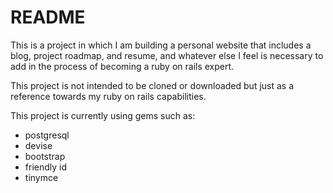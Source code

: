 # README

This is a project in which I am building a personal website that includes a blog,
project roadmap, and resume, and whatever else I feel is necessary to add
in the process of becoming a ruby on rails expert.

This project is not intended to be cloned or downloaded but just as a reference
towards my ruby on rails capabilities.

This project is currently using gems such as:
 - postgresql
 - devise
 - bootstrap
 - friendly id
 - tinymce
 
